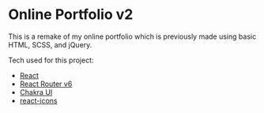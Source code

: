 # Online Portfolio v2

This is a remake of my online portfolio which is previously made using basic HTML, SCSS, and jQuery.

Tech used for this project:
* [React](https://github.com/facebook/react) 
* [React Router v6](https://github.com/remix-run/react-router) 
* [Chakra UI](https://github.com/chakra-ui/chakra-ui) 
* [react-icons](https://github.com/react-icons/react-icons) 

